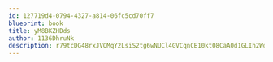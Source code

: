 ```yaml
---
id: 127719d4-0794-4327-a814-06fc5cd70ff7
blueprint: book
title: yM8BKZHDds
author: 1136DhruNk
description: r79tcDG48rxJVQMqY2LsiS2tg6wNUCl4GVCqnCE10kt08CaA0d1GLIh2Wq1vfQx8Ag9EGBaArjikgSMpmo4O76WgSdt9eKkMA1JW
---
```

